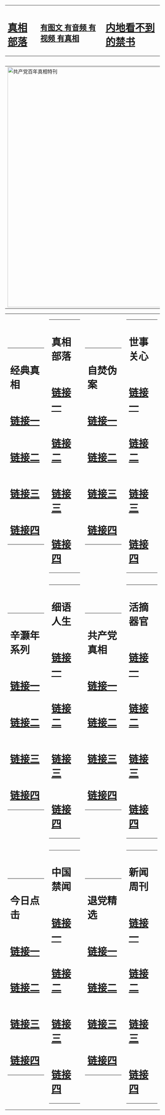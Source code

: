 <table><tr><td><H1><a href="http://t.cn/RSTWh9u">真相部落</a></H1></td><td><H2><a href="http://t.cn/RSTW7Fj">有图文 有音频 有视频 有真相</a></H2><td><H1><a href="http://t.cn/RSTWZEv"> 内地看不到的禁书</a></H1></td></table><table><table><tr><td><a href="http://t.cn/RSTWApa"><img src="http://0834.1.246.70.127.7w.myers-usa.com/zx/bngcd/gcdbnzx.jpg" width="780"  border="0" alt="共产党百年真相特刊"></a></td></tr></table><table><tr><td><table><tr><td ><h1>经典真相</h1></td></tr><tr><td><h1>  <a href="http://t.cn/RSTWhqF" target=_blank>链接一</a>  </h1></td></tr><tr><td><h1>  <a href="http://t.cn/RSTWh0K" target=_blank>链接二</a>  </h1></td></tr><tr><td><h1>  <a href="http://t.cn/RSTWhjW" target=_blank>链接三</a>  </h1></td></tr><tr><td><h1>  <a href="http://t.cn/RSTWhdd" target=_blank>链接四</a>  </h1></td></tr></table></td><td><table><tr><td ><h1>真相部落</h1></td></tr><tr><td><h1>  <a href="http://t.cn/RSTW7wJ" target=_blank>链接一</a>  </h1></td></tr><tr><td><h1>  <a href="http://t.cn/RSTW75W" target=_blank>链接二</a>  </h1></td></tr><tr><td><h1>  <a href="http://t.cn/RSTW7xY" target=_blank>链接三</a>  </h1></td></tr><tr><td><h1>  <a href="http://t.cn/RSTW7HP" target=_blank>链接四</a>  </h1></td></tr></table></td><td><table><tr><td ><h1>自焚伪案</h1></td></tr><tr><td><h1>  <a href="http://t.cn/RSTW7rD" target=_blank>链接一</a>  </h1></td></tr><tr><td><h1>  <a href="http://t.cn/RSTWzPx" target=_blank>链接二</a>  </h1></td></tr><tr><td><h1>  <a href="http://t.cn/RSTWzwz" target=_blank>链接三</a>  </h1></td></tr><tr><td><h1>  <a href="http://t.cn/RSTWzfZ" target=_blank>链接四</a>  </h1></td></tr></table></td><td><table><tr><td ><h1>世事关心</h1></td></tr><tr><td><h1>  <a href="http://t.cn/RSTWzCA" target=_blank>链接一</a>  </h1></td></tr><tr><td><h1>  <a href="http://t.cn/RSTWz0g" target=_blank>链接二</a>  </h1></td></tr><tr><td><h1>  <a href="http://t.cn/RSTWzY2" target=_blank>链接三</a>  </h1></td></tr><tr><td><h1>  <a href="http://t.cn/RSTWzdf" target=_blank>链接四</a>  </h1></td></tr></table></td></tr><tr><td><table><tr><td ><h1>辛灏年系列</h1></td></tr><tr><td><h1>  <a href="http://t.cn/RSTWZUH" target=_blank>链接一</a>  </h1></td></tr><tr><td><h1>  <a href="http://t.cn/RSTWZuK" target=_blank>链接二</a>  </h1></td></tr><tr><td><h1>  <a href="http://t.cn/RSTWZdi" target=_blank>链接三</a>  </h1></td></tr><tr><td><h1>  <a href="http://t.cn/RSTWw23" target=_blank>链接四</a>  </h1></td></tr></table></td><td><table><tr><td ><h1>细语人生</h1></td></tr><tr><td><h1>  <a href="http://t.cn/RSTWwCB" target=_blank>链接一</a>  </h1></td></tr><tr><td><h1>  <a href="http://t.cn/RSTWwHx" target=_blank>链接二</a>  </h1></td></tr><tr><td><h1>  <a href="http://t.cn/RSTWwuT" target=_blank>链接三</a>  </h1></td></tr><tr><td><h1>  <a href="http://t.cn/RSTWAbf" target=_blank>链接四</a>  </h1></td></tr></table></td><td><table><tr><td ><h1>共产党真相</h1></td></tr><tr><td><h1>  <a href="http://t.cn/RSTWApa" target=_blank>链接一</a>  </h1></td></tr><tr><td><h1>  <a href="http://t.cn/RSTWAnR" target=_blank>链接二</a>  </h1></td></tr><tr><td><h1>  <a href="http://t.cn/RSTWAdd" target=_blank>链接三</a>  </h1></td></tr><tr><td><h1>  <a href="http://t.cn/RSTW25k" target=_blank>链接四</a>  </h1></td></tr></table></td><td><table><tr><td ><h1>活摘器官</h1></td></tr><tr><td><h1>  <a href="http://t.cn/RSTW209" target=_blank>链接一</a>  </h1></td></tr><tr><td><h1>  <a href="http://t.cn/RSTW2Tu" target=_blank>链接二</a>  </h1></td></tr><tr><td><h1>  <a href="http://t.cn/RSTW2uV" target=_blank>链接三</a>  </h1></td></tr><tr><td><h1>  <a href="http://t.cn/RSTWL4E" target=_blank>链接四</a>  </h1></td></tr></table></td></tr><tr><td><table><tr><td ><h1>今日点击</h1></td></tr><tr><td><h1>  <a href="http://t.cn/RSTWLSU" target=_blank>链接一</a>  </h1></td></tr><tr><td><h1>  <a href="http://t.cn/RSTWLCy" target=_blank>链接二</a>  </h1></td></tr><tr><td><h1>  <a href="http://t.cn/RSTWLOY" target=_blank>链接三</a>  </h1></td></tr><tr><td><h1>  <a href="http://t.cn/RSTWL3N" target=_blank>链接四</a>  </h1></td></tr></table></td><td><table><tr><td ><h1>中国禁闻</h1></td></tr><tr><td><h1>  <a href="http://t.cn/RSTWyh4" target=_blank>链接一</a>  </h1></td></tr><tr><td><h1>  <a href="http://t.cn/RSTWywh" target=_blank>链接二</a>  </h1></td></tr><tr><td><h1>  <a href="http://t.cn/RSTWyLu" target=_blank>链接三</a>  </h1></td></tr><tr><td><h1>  <a href="http://t.cn/RSTWyMT" target=_blank>链接四</a>  </h1></td></tr></table></td><td><table><tr><td ><h1>退党精选</h1></td></tr><tr><td><h1>  <a href="http://t.cn/RSTWy07" target=_blank>链接一</a>  </h1></td></tr><tr><td><h1>  <a href="http://t.cn/RSTWylR" target=_blank>链接二</a>  </h1></td></tr><tr><td><h1>  <a href="http://t.cn/RSTWyQG" target=_blank>链接三</a>  </h1></td></tr><tr><td><h1>  <a href="http://t.cn/RSTWyg6" target=_blank>链接四</a>  </h1></td></tr></table></td><td><table><tr><td ><h1>新闻周刊</h1></td></tr><tr><td><h1>  <a href="http://t.cn/RSTWUL4" target=_blank>链接一</a>  </h1></td></tr><tr><td><h1>  <a href="http://t.cn/RSTWUcr" target=_blank>链接二</a>  </h1></td></tr><tr><td><h1>  <a href="http://t.cn/RSTWUJ4" target=_blank>链接三</a>  </h1></td></tr><tr><td><h1>  <a href="http://t.cn/RSTWU0m" target=_blank>链接四</a>  </h1></td></tr></table></td></tr></table>
